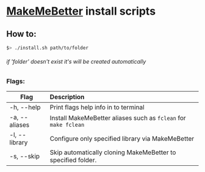 # [MakeMeBetter](https://github.com/Iipal/MakeMeBetter) install scripts

## How to:
```bash
$> ./install.sh path/to/folder
```
###### if 'folder' doesn't exist it's will be created automatically

### Flags:
| Flag          | Description                                                     |
| ------------- | :-------------------------------------------------------------- |
| -h, --help    | Print flags help info in to terminal                            |
| -a, --aliases | Install MakeMeBetter aliases such as `fclean` for `make fclean` |
| -l, --library | Configure only specified library via MakeMeBetter               |
| -s, --skip    | Skip automatically cloning MakeMeBetter to specified folder.    |
